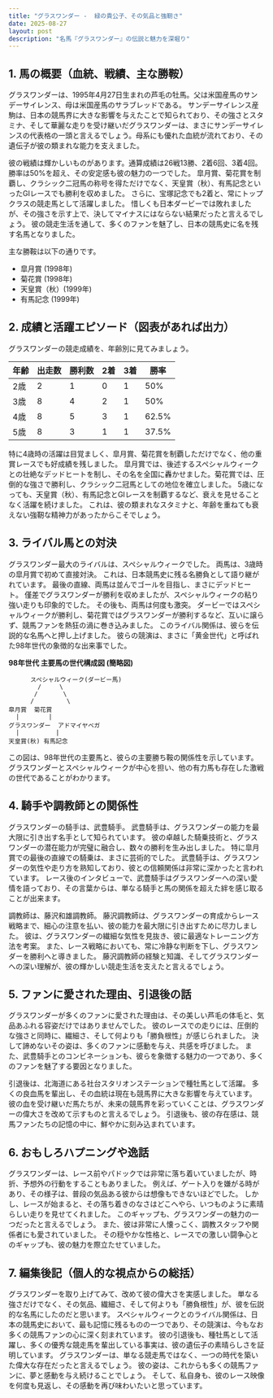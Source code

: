 ```yaml
---
title: "グラスワンダー -  緑の貴公子、その気品と強靭さ"
date: 2025-08-27
layout: post
description: "名馬『グラスワンダー』の伝説と魅力を深堀り"
---
```


## 1. 馬の概要（血統、戦績、主な勝鞍）

グラスワンダーは、1995年4月27日生まれの芦毛の牡馬。父は米国産馬のサンデーサイレンス、母は米国産馬のサラブレッドである。  サンデーサイレンス産駒は、日本の競馬界に大きな影響を与えたことで知られており、その強さとスタミナ、そして華麗な走りを受け継いだグラスワンダーは、まさにサンデーサイレンスの代表格の一頭と言えるでしょう。母系にも優れた血統が流れており、その遺伝子が彼の類まれな能力を支えました。

彼の戦績は輝かしいものがあります。通算成績は26戦13勝、2着6回、3着4回。勝率は50%を超え、その安定感も彼の魅力の一つでした。  皐月賞、菊花賞を制覇し、クラシック二冠馬の称号を得ただけでなく、天皇賞（秋）、有馬記念といったGIレースでも勝利を収めました。  さらに、宝塚記念でも2着と、常にトップクラスの競走馬として活躍しました。  惜しくも日本ダービーでは敗れましたが、その強さを示す上で、決してマイナスにはならない結果だったと言えるでしょう。  彼の競走生活を通して、多くのファンを魅了し、日本の競馬史に名を残す名馬となりました。

主な勝鞍は以下の通りです。

* 皐月賞 (1998年)
* 菊花賞 (1998年)
* 天皇賞（秋）(1999年)
* 有馬記念 (1999年)


## 2. 成績と活躍エピソード（図表があれば出力）

グラスワンダーの競走成績を、年齢別に見てみましょう。

| 年齢 | 出走数 | 勝利数 | 2着 | 3着 | 勝率 |
|---|---|---|---|---|---|
| 2歳 | 2 | 1 | 0 | 1 | 50% |
| 3歳 | 8 | 4 | 2 | 1 | 50% |
| 4歳 | 8 | 5 | 3 | 1 | 62.5% |
| 5歳 | 8 | 3 | 1 | 1 | 37.5% |


特に4歳時の活躍は目覚ましく、皐月賞、菊花賞を制覇しただけでなく、他の重賞レースでも好成績を残しました。  皐月賞では、後述するスペシャルウィークとの壮絶なデッドヒートを制し、その名を全国に轟かせました。菊花賞では、圧倒的な強さで勝利し、クラシック二冠馬としての地位を確立しました。  5歳になっても、天皇賞（秋）、有馬記念とGIレースを制覇するなど、衰えを見せることなく活躍を続けました。  これは、彼の類まれなスタミナと、年齢を重ねても衰えない強靭な精神力があったからこそでしょう。


## 3. ライバル馬との対決

グラスワンダー最大のライバルは、スペシャルウィークでした。  両馬は、3歳時の皐月賞で初めて直接対決。  これは、日本競馬史に残る名勝負として語り継がれています。  最後の直線、両馬は並んでゴールを目指し、まさにデッドヒート。  僅差でグラスワンダーが勝利を収めましたが、スペシャルウィークの粘り強い走りも印象的でした。  その後も、両馬は何度も激突。  ダービーではスペシャルウィークが勝利し、菊花賞ではグラスワンダーが勝利するなど、互いに譲らず、競馬ファンを熱狂の渦に巻き込みました。  このライバル関係は、彼らを伝説的な名馬へと押し上げました。  彼らの競演は、まさに「黄金世代」と呼ばれた98年世代の象徴的な出来事でした。

**98年世代 主要馬の世代構成図 (簡略図)**

```
      スペシャルウィーク(ダービー馬)
        /     \
       /       \
      /         \
皐月賞  菊花賞
  |        |
グラスワンダー  アドマイヤベガ
  |          |
天皇賞(秋) 有馬記念
```

この図は、98年世代の主要馬と、彼らの主要勝ち鞍の関係性を示しています。グラスワンダーとスペシャルウィークが中心を担い、他の有力馬も存在した激戦の世代であることがわかります。


## 4. 騎手や調教師との関係性

グラスワンダーの騎手は、武豊騎手。  武豊騎手は、グラスワンダーの能力を最大限に引き出す名手として知られています。  彼の卓越した騎乗技術と、グラスワンダーの潜在能力が完璧に融合し、数々の勝利を生み出しました。  特に皐月賞での最後の直線での騎乗は、まさに芸術的でした。  武豊騎手は、グラスワンダーの気性や走り方を熟知しており、彼との信頼関係は非常に深かったと言われています。  レース後のインタビューで、武豊騎手はグラスワンダーへの深い愛情を語っており、その言葉からは、単なる騎手と馬の関係を超えた絆を感じ取ることが出来ます。

調教師は、藤沢和雄調教師。  藤沢調教師は、グラスワンダーの育成からレース戦略まで、細心の注意を払い、彼の能力を最大限に引き出すために尽力しました。  彼は、グラスワンダーの繊細な気性を見抜き、彼に最適なトレーニング方法を考案。  また、レース戦略においても、常に冷静な判断を下し、グラスワンダーを勝利へと導きました。  藤沢調教師の経験と知識、そしてグラスワンダーへの深い理解が、彼の輝かしい競走生活を支えたと言えるでしょう。


## 5. ファンに愛された理由、引退後の話

グラスワンダーが多くのファンに愛された理由は、その美しい芦毛の体毛と、気品あふれる容姿だけではありませんでした。  彼のレースでの走りには、圧倒的な強さと同時に、繊細さ、そして何よりも「勝負根性」が感じられました。  決して諦めないその姿は、多くのファンに感動を与え、共感を呼びました。  また、武豊騎手とのコンビネーションも、彼らを象徴する魅力の一つであり、多くのファンを魅了する要因となりました。

引退後は、北海道にある社台スタリオンステーションで種牡馬として活躍。  多くの良血馬を輩出し、その血統は現在も競馬界に大きな影響を与えています。  彼の血を受け継いだ馬たちが、未来の競馬界を彩っていくことは、グラスワンダーの偉大さを改めて示すものと言えるでしょう。  引退後も、彼の存在感は、競馬ファンたちの記憶の中に、鮮やかに刻み込まれています。


## 6. おもしろハプニングや逸話

グラスワンダーは、レース前やパドックでは非常に落ち着いていましたが、時折、予想外の行動をすることもありました。  例えば、ゲート入りを嫌がる時があり、その様子は、普段の気品ある彼からは想像もできないほどでした。  しかし、レースが始まると、その落ち着きのなさはどこへやら、いつものように素晴らしい走りを見せてくれました。  このギャップも、グラスワンダーの魅力の一つだったと言えるでしょう。  また、彼は非常に人懐っこく、調教スタッフや関係者にも愛されていました。  その穏やかな性格と、レースでの激しい闘争心とのギャップも、彼の魅力を際立たせていました。


## 7. 編集後記（個人的な視点からの総括）

グラスワンダーを取り上げてみて、改めて彼の偉大さを実感しました。  単なる強さだけでなく、その気品、繊細さ、そして何よりも「勝負根性」が、彼を伝説的な名馬にしたのだと思います。  スペシャルウィークとのライバル関係は、日本の競馬史において、最も記憶に残るものの一つであり、その競演は、今もなお多くの競馬ファンの心に深く刻まれています。  彼の引退後も、種牡馬として活躍し、多くの優秀な競走馬を輩出している事実は、彼の遺伝子の素晴らしさを証明しています。  グラスワンダーは、単なる競走馬ではなく、一つの時代を築いた偉大な存在だったと言えるでしょう。  彼の姿は、これからも多くの競馬ファンに、夢と感動を与え続けることでしょう。  そして、私自身も、彼のレース映像を何度も見返し、その感動を再び味わいたいと思っています。
